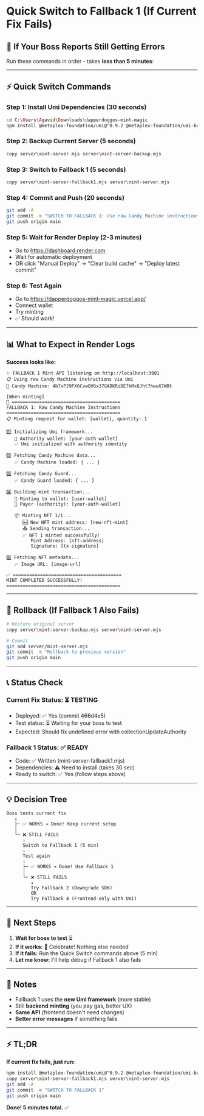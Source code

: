 # Quick Switch to Fallback 1 (If Current Fix Fails)

## 🚨 If Your Boss Reports Still Getting Errors

Run these commands in order - takes **less than 5 minutes**:

---

## ⚡ Quick Switch Commands

### Step 1: Install Umi Dependencies (30 seconds)
```bash
cd C:\Users\Agavid\Downloads\dapperdoggos-mint-magic
npm install @metaplex-foundation/umi@^0.9.2 @metaplex-foundation/umi-bundle-defaults@^0.9.2 @metaplex-foundation/mpl-toolbox@^0.9.2
```

### Step 2: Backup Current Server (5 seconds)
```bash
copy server\mint-server.mjs server\mint-server-backup.mjs
```

### Step 3: Switch to Fallback 1 (5 seconds)
```bash
copy server\mint-server-fallback1.mjs server\mint-server.mjs
```

### Step 4: Commit and Push (20 seconds)
```bash
git add -A
git commit -m "SWITCH TO FALLBACK 1: Use raw Candy Machine instructions via Umi - Full control over all accounts - Bypasses SDK abstraction issues - Should resolve all undefined errors"
git push origin main
```

### Step 5: Wait for Render Deploy (2-3 minutes)
- Go to https://dashboard.render.com
- Wait for automatic deployment
- OR click "Manual Deploy" → "Clear build cache" → "Deploy latest commit"

### Step 6: Test Again
- Go to https://dapperdoggos-mint-magic.vercel.app/
- Connect wallet
- Try minting
- ✅ Should work!

---

## 📊 What to Expect in Render Logs

**Success looks like:**
```
✨ FALLBACK 1 Mint API listening on http://localhost:3001
📋 Using raw Candy Machine instructions via Umi
🍬 Candy Machine: 4b7xP29PX6CvwQV6x37GABKRiDE7kMx8Jht7hwuX7WBt

[When minting]
🚀 ========================================
FALLBACK 1: Raw Candy Machine Instructions
==========================================
📋 Minting request for wallet: [wallet], quantity: 1

1️⃣ Initializing Umi framework...
   🔑 Authority wallet: [your-auth-wallet]
   ✅ Umi initialized with authority identity

2️⃣ Fetching Candy Machine data...
   ✅ Candy Machine loaded: { ... }

3️⃣ Fetching Candy Guard...
   ✅ Candy Guard loaded: { ... }

4️⃣ Building mint transaction...
   🎯 Minting to wallet: [user-wallet]
   🔑 Payer (authority): [your-auth-wallet]

   📦 Minting NFT 1/1...
      🆕 New NFT mint address: [new-nft-mint]
      📤 Sending transaction...
      ✅ NFT 1 minted successfully!
         Mint Address: [nft-address]
         Signature: [tx-signature]

5️⃣ Fetching NFT metadata...
   ✅ Image URL: [image-url]

✅ ========================================
MINT COMPLETED SUCCESSFULLY!
==========================================
```

---

## 🔄 Rollback (If Fallback 1 Also Fails)

```bash
# Restore original server
copy server\mint-server-backup.mjs server\mint-server.mjs

# Commit
git add server/mint-server.mjs
git commit -m "Rollback to previous version"
git push origin main
```

---

## 📞 Status Check

### Current Fix Status: ⏳ TESTING
- Deployed: ✅ Yes (commit 466d4e5)
- Test status: ⏳ Waiting for your boss to test
- Expected: Should fix undefined error with collectionUpdateAuthority

### Fallback 1 Status: ✅ READY
- Code: ✅ Written (mint-server-fallback1.mjs)
- Dependencies: ⚠️ Need to install (takes 30 sec)
- Ready to switch: ✅ Yes (follow steps above)

---

## 💡 Decision Tree

```
Boss tests current fix
   ↓
   ├─ ✅ WORKS → Done! Keep current setup
   │
   └─ ❌ STILL FAILS
      ↓
      Switch to Fallback 1 (5 min)
      ↓
      Test again
      ↓
      ├─ ✅ WORKS → Done! Use Fallback 1
      │
      └─ ❌ STILL FAILS
         ↓
         Try Fallback 2 (Downgrade SDK)
         OR
         Try Fallback 4 (Frontend-only with Umi)
```

---

## 🎯 Next Steps

1. **Wait for boss to test** ⏳
2. **If it works:** 🎉 Celebrate! Nothing else needed
3. **If it fails:** Run the Quick Switch commands above (5 min)
4. **Let me know:** I'll help debug if Fallback 1 also fails

---

## 📝 Notes

- Fallback 1 uses the **new Umi framework** (more stable)
- Still **backend minting** (you pay gas, better UX)
- **Same API** (frontend doesn't need changes)
- **Better error messages** if something fails

---

## ⚡ TL;DR

**If current fix fails, just run:**
```bash
npm install @metaplex-foundation/umi@^0.9.2 @metaplex-foundation/umi-bundle-defaults@^0.9.2 @metaplex-foundation/mpl-toolbox@^0.9.2
copy server\mint-server-fallback1.mjs server\mint-server.mjs
git add -A
git commit -m "SWITCH TO FALLBACK 1"
git push origin main
```

**Done! 5 minutes total.** ✅

